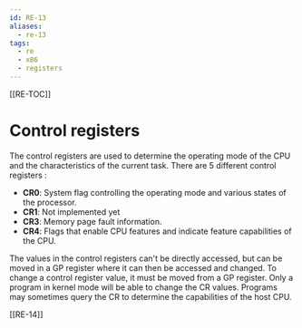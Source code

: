 ```yaml
---
id: RE-13
aliases:
  - re-13
tags:
  - re
  - x86
  - registers
---
```


[[RE-TOC]]

# Control registers

The control registers are used to determine the operating mode of the CPU and the characteristics of the current task. There are 5 different control registers :

- **CR0**: System flag controlling the operating mode and various states of the processor.
- **CR1**: Not implemented yet
- **CR3**: Memory page fault information.
- **CR4**: Flags that enable CPU features and indicate feature capabilities of the CPU.

The values in the control registers can't be directly accessed, but can be moved in a GP register where it can then be accessed and changed. To change a control register value, it must be moved from a GP register. Only a program in kernel mode will be able to change the CR values.
Programs may sometimes query the CR to determine the capabilities of the host CPU.

[[RE-14]]

